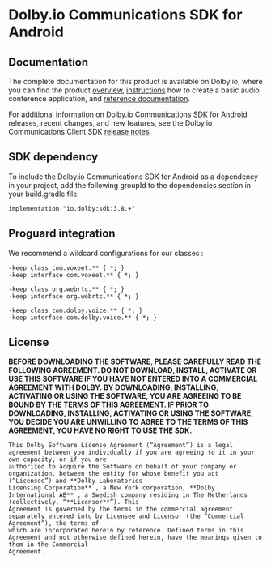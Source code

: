 # Dolby.io Communications SDK for Android

## Documentation

The complete documentation for this product is available on Dolby.io, where you can find the product [overview](https://docs.dolby.io/communications-apis/docs/android-overview), [instructions](https://docs.dolby.io/communications-apis/docs/getting-started-with-android) how to create a basic audio conference application, and [reference documentation](https://docs.dolby.io/communications-apis/docs/android-reference). 

For additional information on Dolby.io Communications SDK for Android releases, recent changes, and new features, see the Dolby.io Communications Client SDK [release notes](https://docs.dolby.io/communications-apis/changelog).

## SDK dependency

To include the Dolby.io Communications SDK for Android as a dependency in your project, add the following groupId to the dependencies section in your build.gradle file:

```
implementation "io.dolby:sdk:3.8.+"
```

## Proguard integration

We recommend a wildcard configurations for our classes :

```
-keep class com.voxeet.** { *; }
-keep interface com.voxeet.** { *; }

-keep class org.webrtc.** { *; }
-keep interface org.webrtc.** { *; }

-keep class com.dolby.voice.** { *; }
-keep interface com.dolby.voice.** { *; }
```

## License

**BEFORE DOWNLOADING THE SOFTWARE, PLEASE CAREFULLY READ THE FOLLOWING AGREEMENT. DO NOT DOWNLOAD, INSTALL, ACTIVATE OR USE THIS SOFTWARE IF YOU HAVE NOT
ENTERED INTO A COMMERCIAL AGREEMENT WITH DOLBY. BY DOWNLOADING, INSTALLING, ACTIVATING OR USING THE SOFTWARE, YOU ARE AGREEING TO BE BOUND BY THE TERMS
OF THIS AGREEMENT. IF PRIOR TO DOWNLOADING, INSTALLING, ACTIVATING OR USING THE SOFTWARE, YOU DECIDE YOU ARE UNWILLING TO AGREE TO THE TERMS OF THIS
AGREEMENT, YOU HAVE NO RIGHT TO USE THE SDK.**

```
This Dolby Software License Agreement (“Agreement”) is a legal agreement between you individually if you are agreeing to it in your own capacity, or if you are
authorized to acquire the Software on behalf of your company or organization, between the entity for whose benefit you act (“Licensee”) and **Dolby Laboratories
Licensing Corporation** , a New York corporation, **Dolby International AB** , a Swedish company residing in The Netherlands (collectively, “**Licensor**”). This
Agreement is governed by the terms in the commercial agreement separately entered into by Licensee and Licensor (the “Commercial Agreement”), the terms of
which are incorporated herein by reference. Defined terms in this Agreement and not otherwise defined herein, have the meanings given to them in the Commercial
Agreement.
```
